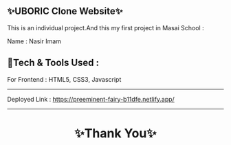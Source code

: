 ✨UBORIC Clone Website✨
---
This is an individual project.And this my first project in Masai School :

Name : Nasir Imam

💫Tech & Tools Used :
---

For Frontend : HTML5, CSS3, Javascript

---
Deployed Link : https://preeminent-fairy-b11dfe.netlify.app/


----
<h1 align="center">✨Thank You✨</h1>
